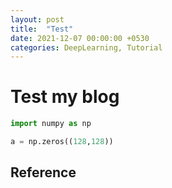 ```yaml
---
layout: post
title:  "Test"
date: 2021-12-07 00:00:00 +0530
categories: DeepLearning, Tutorial
---
```


# Test my blog
```Python
import numpy as np

a = np.zeros((128,128))
```

## Reference
[Good]: https://developers.google.com/analytics/devguides/reporting/core/v3/reference#filters
[chirpy-homepage]: https://github.com/cotes2020/jekyll-theme-chirpy/

